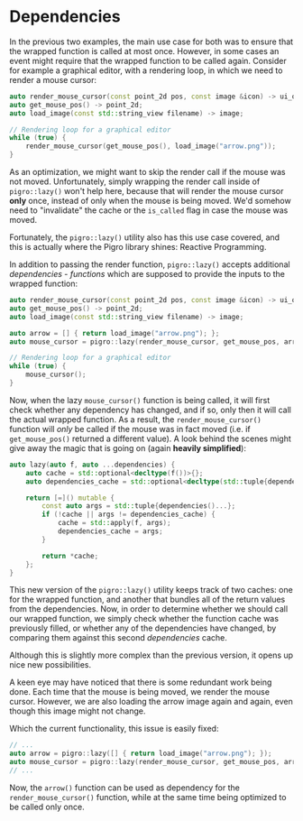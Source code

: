 # Dependencies
In the previous two examples, the main use case for both was to ensure that the wrapped function is called at most once. However, in some cases an event might require that the wrapped function to be called again. Consider for example a graphical editor, with a rendering loop, in which we need to render a mouse cursor:

```cpp
auto render_mouse_cursor(const point_2d pos, const image &icon) -> ui_object;
auto get_mouse_pos() -> point_2d;
auto load_image(const std::string_view filename) -> image;

// Rendering loop for a graphical editor
while (true) {
    render_mouse_cursor(get_mouse_pos(), load_image("arrow.png"));
}
```

As an optimization, we might want to skip the render call if the mouse was not moved. Unfortunately, simply wrapping the render call inside of `pigro::lazy()` won't help here, because that will render the mouse cursor **only** once, instead of only when the mouse is being moved. We'd somehow need to "invalidate" the cache or the `is_called` flag in case the mouse was moved.

Fortunately, the `pigro::lazy()` utility also has this use case covered, and this is actually where the Pigro library shines: Reactive Programming.

In addition to passing the render function, `pigro::lazy()` accepts additional _dependencies_ - _functions_ which are supposed to provide the inputs to the wrapped function:
```cpp
auto render_mouse_cursor(const point_2d pos, const image &icon) -> ui_object;
auto get_mouse_pos() -> point_2d;
auto load_image(const std::string_view filename) -> image;

auto arrow = [] { return load_image("arrow.png"); };
auto mouse_cursor = pigro::lazy(render_mouse_cursor, get_mouse_pos, arrow);

// Rendering loop for a graphical editor
while (true) {
    mouse_cursor();
}
```

Now, when the lazy `mouse_cursor()` function is being called, it will first check whether any dependency has changed, and if so, only then it will call the actual wrapped function. As a result, the `render_mouse_cursor()` function will _only_ be called if the mouse was in fact moved (i.e. if `get_mouse_pos()` returned a different value). A look behind the scenes might give away the magic that is going on (again **heavily simplified**):

```cpp
auto lazy(auto f, auto ...dependencies) {
    auto cache = std::optional<decltype(f())>{};
    auto dependencies_cache = std::optional<decltype(std::tuple{dependencies()})>{};

    return [=]() mutable {
        const auto args = std::tuple{dependencies()...};
        if (!cache || args != dependencies_cache) {
            cache = std::apply(f, args);
            dependencies_cache = args;
        }

        return *cache;
    };
}
```

This new version of the `pigro::lazy()` utility keeps track of two caches: one for the wrapped function, and another that bundles all of the return values from the dependencies. Now, in order to determine whether we should call our wrapped function, we simply check whether the function cache was previously filled, or whether any of the dependencies have changed, by comparing them against this second _dependencies_ cache.

Although this is slightly more complex than the previous version, it opens up nice new possibilities.

A keen eye may have noticed that there is some redundant work being done. Each time that the mouse is being moved, we render the mouse cursor. However, we are also loading the arrow image again and again, even though this image might not change.

Which the current functionality, this issue is easily fixed:
```cpp
// ...
auto arrow = pigro::lazy([] { return load_image("arrow.png"); });
auto mouse_cursor = pigro::lazy(render_mouse_cursor, get_mouse_pos, arrow);
// ...
```

Now, the `arrow()` function can be used as dependency for the `render_mouse_cursor()` function, while at the same time being optimized to be called only once.
